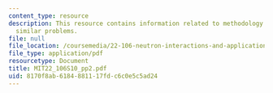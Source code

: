 ```yaml
---
content_type: resource
description: This resource contains information related to methodology and analyze
  similar problems.
file: null
file_location: /coursemedia/22-106-neutron-interactions-and-applications-spring-2010/8170f8ab6184881117fdc6c0e5c5ad24_MIT22_106S10_pp2.pdf
file_type: application/pdf
resourcetype: Document
title: MIT22_106S10_pp2.pdf
uid: 8170f8ab-6184-8811-17fd-c6c0e5c5ad24
---
```

